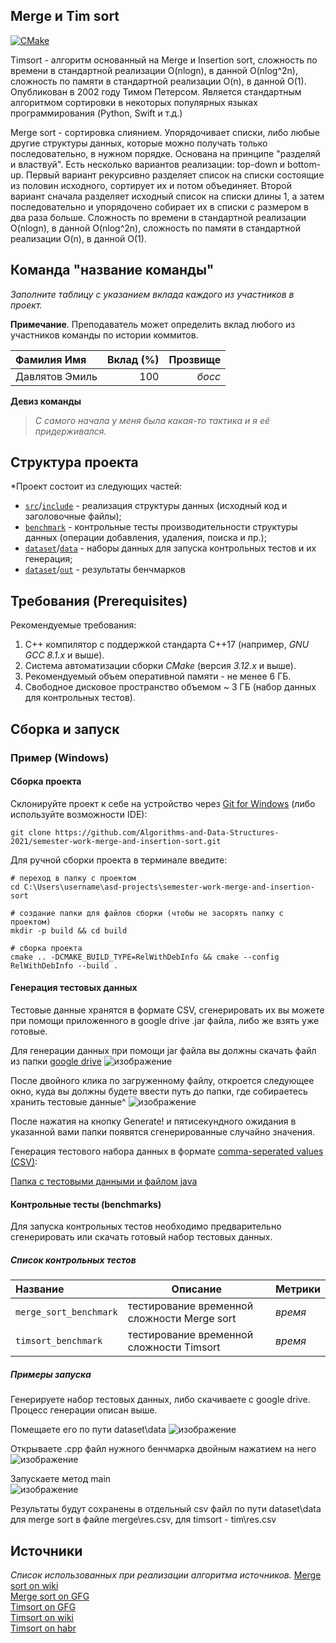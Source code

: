## Merge и Tim sort
[![CMake](https://github.com/Algorithms-and-Data-Structures-2021/semester-work-merge-and-insertion-sort/actions/workflows/cmake.yml/badge.svg)](https://github.com/Algorithms-and-Data-Structures-2021/semester-work-merge-and-insertion-sort/actions/workflows/cmake.yml)

Timsort - алгоритм основанный на Merge и Insertion sort, сложность по времени в стандартной реализации O(nlogn), в данной O(nlog^2n), сложность по памяти в стандартной реализации O(n), в данной O(1). Опубликован в 2002 году Тимом Петерсом. Является стандартным алгоритмом сортировки в некоторых популярных языках программирования (Python, Swift и т.д.)

Merge sort - сортировка слиянием. Упорядочивает списки, либо любые другие структуры данных, которые можно получать только последовательно, в нужном порядке. Основана на принципе "разделяй и властвуй". Есть несколько вариантов реализации: top-down и bottom-up. Первый вариант рекурсивно разделяет список на списки состоящие из половин исходного, сортирует их и потом объединяет. Второй вариант сначала разделяет исходный список на списки длины 1, а затем последовательно и упорядочено собирает их в списки с размером в два раза больше.
Сложность по времени в стандартной реализации O(nlogn), в данной O(nlog^2n), сложность по памяти в стандартной реализации O(n), в данной O(1).

## Команда "название команды"

_Заполните таблицу с указанием вклада каждого из участников в проект._

**Примечание**. Преподаватель может определить вклад любого из участников команды по истории коммитов.

| Фамилия Имя   | Вклад (%) | Прозвище              |
| :---          |   ---:    |  ---:                 |
| Давлятов Эмиль   | 100       |  _босс_               |

**Девиз команды**
> _С самого начала у меня была какая-то тактика и я её придерживался._

## Структура проекта

*Проект состоит из следующих частей:

- [`src`](src)/[`include`](include) - реализация структуры данных (исходный код и заголовочные файлы);
- [`benchmark`](benchmark) - контрольные тесты производительности структуры данных (операции добавления, удаления,
  поиска и пр.);
- [`dataset`](dataset)/[`data`](data) - наборы данных для запуска контрольных тестов и их генерация;
- [`dataset`](dataset)/[`out`](out) - результаты бенчмарков

## Требования (Prerequisites)

Рекомендуемые требования:

1. С++ компилятор c поддержкой стандарта C++17 (например, _GNU GCC 8.1.x_ и выше).
2. Система автоматизации сборки _CMake_ (версия _3.12.x_ и выше).
3. Рекомендуемый объем оперативной памяти - не менее 6 ГБ.
4. Свободное дисковое пространство объемом ~ 3 ГБ (набор данных для контрольных тестов).

## Сборка и запуск

### Пример (Windows)

#### Сборка проекта

Склонируйте проект к себе на устройство через [Git for Windows](https://gitforwindows.org/) (либо используйте
возможности IDE):

```shell
git clone https://github.com/Algorithms-and-Data-Structures-2021/semester-work-merge-and-insertion-sort.git
```

Для ручной сборки проекта в терминале введите:

```shell
# переход в папку с проектом
cd C:\Users\username\asd-projects\semester-work-merge-and-insertion-sort

# создание папки для файлов сборки (чтобы не засорять папку с проектом) 
mkdir -p build && cd build 

# сборка проекта
cmake .. -DCMAKE_BUILD_TYPE=RelWithDebInfo && cmake --config RelWithDebInfo --build . 
```

#### Генерация тестовых данных

Тестовые данные хранятся в формате CSV, сгенерировать их вы можете при помощи приложенного в google drive .jar файла, либо же взять уже готовые.

Для генерации данных при помощи jar файла вы должны скачать файл из папки [google drive](https://drive.google.com/drive/folders/1jtFTDrXv-NbN99Ckw8ZSXjIV17Jw3oIt?usp=sharing)
![изображение](https://user-images.githubusercontent.com/79557554/116746776-af726400-aa05-11eb-990e-44ab2334d060.png)


После двойного клика по загруженному файлу, откроется следующее окно, куда вы должны будете ввести путь до папки, где собираетесь хранить тестовые данные^
![изображение](https://user-images.githubusercontent.com/79557554/116747057-0b3ced00-aa06-11eb-8784-d7e5cb271985.png)


После нажатия на кнопку Generate! и пятисекундного ожидания в указанной вами папки появятся сгенерированные случайно значения.


Генерация тестового набора данных в
формате [comma-seperated values (CSV)](https://en.wikipedia.org/wiki/Comma-separated_values):

[Папка с тестовыми данными и файлом java](https://drive.google.com/drive/folders/1jtFTDrXv-NbN99Ckw8ZSXjIV17Jw3oIt?usp=sharing)

#### Контрольные тесты (benchmarks)


Для запуска контрольных тестов необходимо предварительно сгенерировать или скачать готовый набор тестовых данных.

##### Список контрольных тестов

| Название                  | Описание                                | Метрики         |
| :---                      | ---                                     | :---            |
| `merge_sort_benchmark`           | тестирование временной сложности Merge sort | _время_         |
| `timsort_benchmark`           | тестирование временной сложности Timsort    | _время_         |

##### Примеры запуска

Генерируете набор тестовых данных, либо скачиваете с google drive. Процесс генерации описан выше.

Помещаете его по пути dataset\data
![изображение](https://user-images.githubusercontent.com/79557554/119262762-176f3100-bbe5-11eb-9f40-b753bfb6eb7d.png)


Открываете .cpp файл нужного бенчмарка двойным нажатием на него
![изображение](https://user-images.githubusercontent.com/79557554/119262722-e858bf80-bbe4-11eb-8a0c-86c79889d7ab.png)

Запускаете метод main\
![изображение](https://user-images.githubusercontent.com/79557554/119262779-29e96a80-bbe5-11eb-8c09-427cfc0b9fad.png)

Результаты будут сохранены в отдельный csv файл по пути dataset\data для merge sort в файле merge\res.csv, для timsort - tim\res.csv


## Источники

_Список использованных при реализации алгоритма источников._
[Merge sort on wiki](https://en.wikipedia.org/wiki/Merge_sort#Use_with_tape_drives)\
[Merge sort on GFG](https://www.geeksforgeeks.org/merge-sort/)\
[Timsort on GFG](https://www.geeksforgeeks.org/timsort/)\
[Timsort on wiki](https://ru.wikipedia.org/wiki/Timsort)\
[Timsort on habr](https://habr.com/ru/company/infopulse/blog/133303/)


